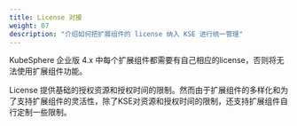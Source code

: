 ```yaml
---
title: License 对接
weight: 07
description: "介绍如何把扩展组件的 license 纳入 KSE 进行统一管理"
---
```


KubeSphere 企业版 4.x 中每个扩展组件都需要有自己相应的license，否则将无法使用扩展组件功能。

License 提供基础的授权资源和授权时间的限制。然而由于扩展组件的多样化和为了支持扩展组件的灵活性，除了KSE对资源和授权时间的限制，还支持扩展组件自行定制一些限制。